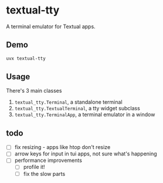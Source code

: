 # textual-tty

A terminal emulator for Textual apps.

## Demo

```bash
uvx textual-tty
```

## Usage

There's 3 main classes

1. `textual_tty.Terminal`, a standalone terminal
2. `textual_tty.TextualTerminal`, a tty widget subclass
3. `textual_tty.TerminalApp`, a terminal emulator in a window

## todo

- [ ] fix resizing - apps like htop don't resize
- [ ] arrow keys for input in tui apps, not sure what's happening
- [ ] performance improvements
  - [ ] profile it!
  - [ ] fix the slow parts
